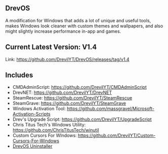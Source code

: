 ## DrevOS
A modification for Windows that adds a lot of unique and useful tools, makes Windows look cleaner with custom themes and wallpapers, and also might slightly increase performance in-app and games.

## Current Latest Version: V1.4
Link: https://github.com/DrevilYT/DrevOS/releases/tag/v1.4

## Includes
- CMDAdminScript: https://github.com/DrevilYT/CMDAdminScript
- DrevNET: https://github.com/DrevilYT/DrevNET
- SteamRescue: https://github.com/DrevilYT/SteamRescue
- SteamGrave: https://github.com/DrevilYT/SteamGrave
- Windows Activation Tool: https://github.com/massgravel/Microsoft-Activation-Scripts
- Drev's Upgrade Script: https://github.com/DrevilYT/UpgradeScript 
- Chris Titus Tech's Windows Utility: https://github.com/ChrisTitusTech/winutil
- Custom Cursors For WIndows: https://github.com/DrevilYT/Custom-Cursors-For-Windows
- [DrevOS Uninstaller](https://github.com/DrevilYT/DrevOS/tree/main/uninstall)

